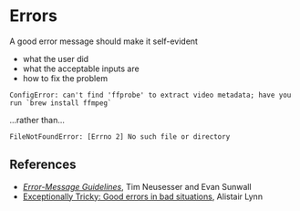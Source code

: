 # Errors

A good error message should make it self-evident

- what the user did
- what the acceptable inputs are
- how to fix the problem

```
ConfigError: can't find 'ffprobe' to extract video metadata; have you run `brew install ffmpeg`
```

...rather than...

```
FileNotFoundError: [Errno 2] No such file or directory
```

## References

- _[Error-Message Guidelines](https://www.nngroup.com/articles/error-message-guidelines/)_, Tim Neusesser and Evan Sunwall
- [Exceptionally Tricky: Good errors in bad situations](https://youtu.be/2ziiIu_Xl2o?si=uH-Dkhk_8XSERjL2), Alistair Lynn
